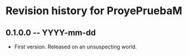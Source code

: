 # Revision history for ProyePruebaM

## 0.1.0.0 -- YYYY-mm-dd

* First version. Released on an unsuspecting world.
